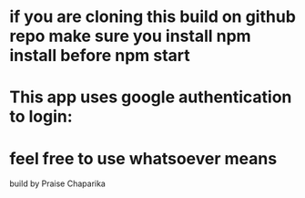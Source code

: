 # if you are cloning this build on github repo make sure you install npm install before npm start

# This app uses google authentication to login: 

# feel free to use whatsoever means

build by Praise Chaparika